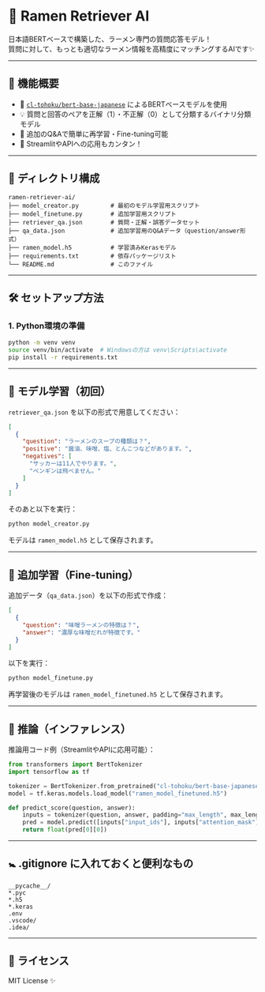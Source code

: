 # 🍜 Ramen Retriever AI

日本語BERTベースで構築した、ラーメン専門の質問応答モデル！  
質問に対して、もっとも適切なラーメン情報を高精度にマッチングするAIです✨  

---

## 🚀 機能概要

- 🤖 [`cl-tohoku/bert-base-japanese`](https://huggingface.co/cl-tohoku/bert-base-japanese) によるBERTベースモデルを使用  
- 💡 質問と回答のペアを正解（1）・不正解（0）として分類するバイナリ分類モデル  
- 🔀 追加のQ&Aで簡単に再学習・Fine-tuning可能  
- 🧠 StreamlitやAPIへの応用もカンタン！  

---

## 📜 ディレクトリ構成

```
ramen-retriever-ai/
├── model_creator.py         # 最初のモデル学習用スクリプト
├── model_finetune.py        # 追加学習用スクリプト
├── retriever_qa.json        # 質問・正解・誤答データセット
├── qa_data.json             # 追加学習用のQ&Aデータ（question/answer形式）
├── ramen_model.h5           # 学習済みKerasモデル
├── requirements.txt         # 依存パッケージリスト
└── README.md                # このファイル
```

---

## 🛠️ セットアップ方法

### 1. Python環境の準備

```bash
python -m venv venv
source venv/bin/activate  # Windowsの方は venv\Scripts\activate
pip install -r requirements.txt
```

---

## 🔪 モデル学習（初回）

`retriever_qa.json` を以下の形式で用意してください：

```json
[
  {
    "question": "ラーメンのスープの種類は？",
    "positive": "醤油、味噌、塩、とんこつなどがあります。",
    "negatives": [
      "サッカーは11人でやります。",
      "ペンギンは飛べません。"
    ]
  }
]
```

そのあと以下を実行：

```bash
python model_creator.py
```

モデルは `ramen_model.h5` として保存されます。

---

## 🔁 追加学習（Fine-tuning）

追加データ（`qa_data.json`）を以下の形式で作成：

```json
[
  {
    "question": "味噌ラーメンの特徴は？",
    "answer": "濃厚な味噌だれが特徴です。"
  }
]
```

以下を実行：

```bash
python model_finetune.py
```

再学習後のモデルは `ramen_model_finetuned.h5` として保存されます。

---

## 🧪 推論（インファレンス）

推論用コード例（StreamlitやAPIに応用可能）：

```python
from transformers import BertTokenizer
import tensorflow as tf

tokenizer = BertTokenizer.from_pretrained("cl-tohoku/bert-base-japanese")
model = tf.keras.models.load_model("ramen_model_finetuned.h5")

def predict_score(question, answer):
    inputs = tokenizer(question, answer, padding="max_length", max_length=64, truncation=True, return_tensors="tf")
    pred = model.predict([inputs["input_ids"], inputs["attention_mask"]])
    return float(pred[0][0])
```

---

## 🚼 .gitignore に入れておくと便利なもの

```
__pycache__/
*.pyc
*.h5
*.keras
.env
.vscode/
.idea/
```

---

## 📄 ライセンス

MIT License ✨
